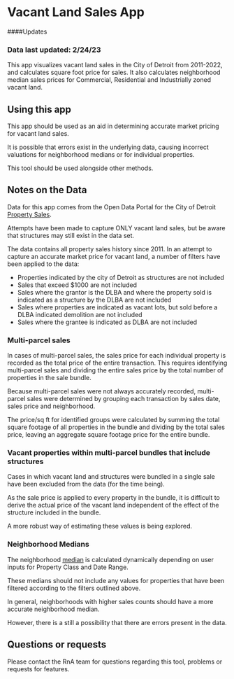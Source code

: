 # Vacant Land Sales App

####Updates
### Data last updated: 2/24/23


This app visualizes vacant land sales in the City of Detroit from 2011-2022, and calculates square foot price for sales. It also calculates neighborhood median sales prices for Commercial, Residential and Industrially zoned vacant land.

## Using this app

This app should be used as an aid in determining accurate market pricing for vacant land sales. 

It is possible that errors exist in the underlying data, causing incorrect valuations for neighborhood medians or for individual properties. 

This tool should be used alongside other methods. 

## Notes on the Data

Data for this app comes from the Open Data Portal for the City of Detroit [Property Sales](https://data.detroitmi.gov/datasets/detroitmi::property-sales-1/about).

Attempts have been made to capture ONLY vacant land sales, but be aware that structures may still exist in the data set. 

The data contains all property sales history since 2011. In an attempt to capture an accurate market price for vacant land, a number of filters have been applied to the data:

* Properties indicated by the city of Detroit as structures are not included
* Sales that exceed $1000 are not included
* Sales where the grantor is the DLBA and where the property sold is indicated as a structure by the DLBA are not included
* Sales where properties are indicated as vacant lots, but sold before a DLBA indicated demolition are not included 
* Sales where the grantee is indicated as DLBA are not included

### Multi-parcel sales

In cases of multi-parcel sales, the sales price for each individual property is recorded as the total price of the entire transaction. This requires identifying multi-parcel sales and dividing the entire sales price by the total number of properties in the sale bundle. 

Because multi-parcel sales were not always accurately recorded, multi-parcel sales were determined by grouping each transaction by sales date, sales price and neighborhood. 

The price/sq ft for identified groups were calculated by summing the total square footage of all properties in the bundle and dividing by the total sales price, leaving an aggregate square footage price for the entire bundle.

### Vacant properties within multi-parcel bundles that include structures

Cases in which vacant land and structures were bundled in a single sale have been excluded from the data (for the time being).

As the sale price is applied to every property in the bundle, it is difficult to derive the actual price of the vacant land independent of the effect of the structure included in the bundle. 

A more robust way of estimating these values is being explored.  


### Neighborhood Medians

The neighborhood [median](https://owl.purdue.edu/owl/research_and_citation/using_research/writing_with_statistics/descriptive_statistics.html) is calculated dynamically depending on user inputs for Property Class and Date Range. 

These medians should not include any values for properties that have been filtered according to the filters outlined above. 

In general, neighborhoods with higher sales counts should have a more accurate neighborhood median. 

However, there is a still a possibility that there are errors present in the data. 




## Questions or requests
Please contact the RnA team for questions regarding this tool, problems or requests for features. 

